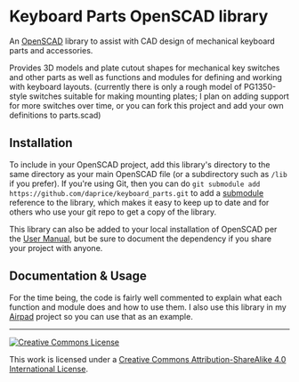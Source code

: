 # Keyboard Parts OpenSCAD library

An [OpenSCAD](http://www.openscad.org) library to assist with CAD design of mechanical keyboard parts and accessories.

Provides 3D models and plate cutout shapes for mechanical key switches and other parts as well as functions and modules for defining and working with keyboard layouts. (currently there is only a rough model of PG1350-style switches suitable for making mounting plates; I plan on adding support for more switches over time, or you can fork this project and add your own definitions to parts.scad)

## Installation
To include in your OpenSCAD project, add this library's directory to the same directory as your main OpenSCAD file (or a subdirectory such as `/lib` if you prefer). If you're using Git, then you can do `git submodule add https://github.com/daprice/keyboard_parts.git` to add a [submodule](http://www.git-scm.com/book/en/v2/Git-Tools-Submodules) reference to the library, which makes it easy to keep up to date and for others who use your git repo to get a copy of the library.

This library can also be added to your local installation of OpenSCAD per the [User Manual](https://en.wikibooks.org/wiki/OpenSCAD_User_Manual/Libraries), but be sure to document the dependency if you share your project with anyone.

## Documentation & Usage
For the time being, the code is fairly well commented to explain what each function and module does and how to use them. I also use this library in my [Airpad](https://github.com/daprice/ios-macropad) project so you can use that as an example.


------------------------

<a rel="license" href="http://creativecommons.org/licenses/by-sa/4.0/"><img alt="Creative Commons License" style="border-width:0" src="https://i.creativecommons.org/l/by-sa/4.0/88x31.png" /></a>

This work is licensed under a [Creative Commons Attribution-ShareAlike 4.0 International License](http://creativecommons.org/licenses/by-sa/4.0/).